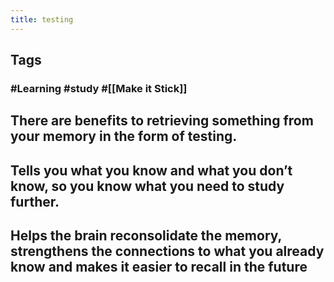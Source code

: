 ```yaml
---
title: testing
---
```


## Tags
### #Learning #study #[[Make it Stick]]
## There are benefits to retrieving something from your memory in the form of testing.
## Tells you what you know and what you don’t know, so you know what you need to study further.
## Helps the brain reconsolidate the memory, strengthens the connections to what you already know and makes it easier to recall in the future
